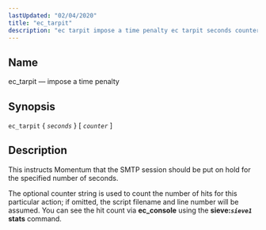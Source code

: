 ```yaml
---
lastUpdated: "02/04/2020"
title: "ec_tarpit"
description: "ec tarpit impose a time penalty ec tarpit seconds counter This instructs Momentum that the SMTP session should be put on hold for the specified number of seconds The optional counter string is used to count the number of hits for this particular action if omitted the script filename and..."
---
```


<a name="sieve.ref.ec_tarpit"></a> 
## Name

ec_tarpit — impose a time penalty

## Synopsis

`ec_tarpit` { *`seconds`* } [ *`counter`* ]

<a name="idp30610416"></a> 
## Description

This instructs Momentum that the SMTP session should be put on hold for the specified number of seconds.

The optional counter string is used to count the number of hits for this particular action; if omitted, the script filename and line number will be assumed. You can see the hit count via **ec_console** using the **sieve:*`sieve1`* stats**       command.